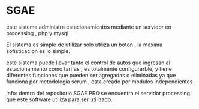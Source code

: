 # SGAE
este sistema administra estacionamientos mediante un servidor en processing , php y mysql

El sistema es simple de utilizar solo utiliza un boton , la maxima sofisticacion es lo simple.

este sistema puede llevar tanto el control de autos que ingresan al estacionamiento como tarifas , es totalmente configurarble,
y tiene diferentes funciones que pueden ser agregadas o eliminadas ya que funciona por metodologia scrum , esta creado por modulos
independientes

Info: 
dentro del repositorio SGAE PRO se encuentra el servidor processing que este software utiliza para ser utilizado.
